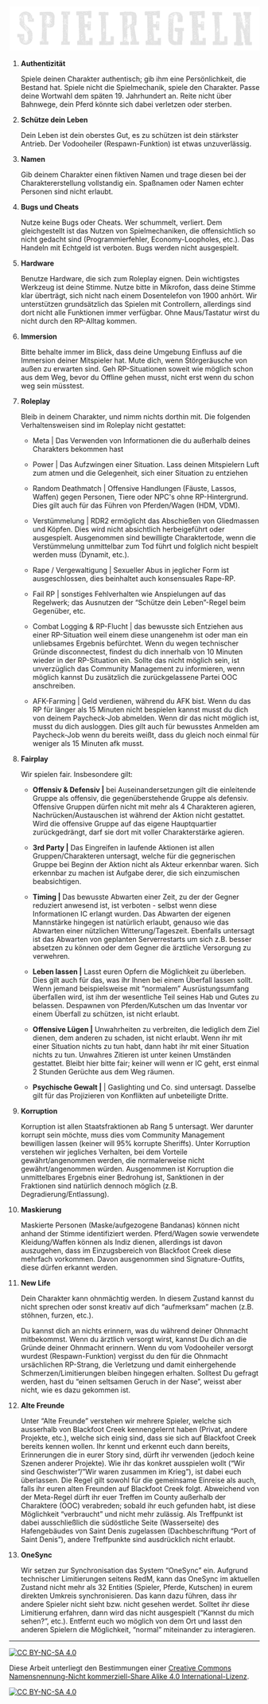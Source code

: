 ![headerimage: community-regeln](../0_assets/images/spielregeln.png?raw=true)

1. **Authentizität**

    Spiele deinen Charakter authentisch; gib ihm eine Persönlichkeit, die Bestand hat. Spiele nicht die Spielmechanik, spiele den Charakter. Passe deine Wortwahl dem späten 19. Jahrhundert an. Reite nicht über Bahnwege, dein Pferd könnte sich dabei verletzen oder sterben.

2. **Schütze dein Leben** 

    Dein Leben ist dein oberstes Gut, es zu schützen ist dein stärkster Antrieb. Der Vodooheiler (Respawn-Funktion) ist etwas unzuverlässig.

3. **Namen**

    Gib deinem Charakter einen fiktiven Namen und trage diesen bei der Charaktererstellung vollstandig ein. Spaßnamen oder Namen echter Personen sind nicht erlaubt.

4. **Bugs und Cheats**

    Nutze keine Bugs oder Cheats. Wer schummelt, verliert. Dem gleichgestellt ist das Nutzen von Spielmechaniken, die offensichtlich so nicht gedacht sind (Programmierfehler, Economy-Loopholes, etc.). Das Handeln mit Echtgeld ist verboten. Bugs werden nicht ausgespielt.

5. **Hardware**

    Benutze Hardware, die sich zum Roleplay eignen. Dein wichtigstes Werkzeug ist deine Stimme. Nutze bitte in Mikrofon, dass deine Stimme klar überträgt, sich nicht nach einem Dosentelefon von 1900 anhört. Wir unterstützen grundsätzlich das Spielen mit Controllern, allerdings sind dort nicht alle Funktionen immer verfügbar. Ohne Maus/Tastatur wirst du nicht durch den RP-Alltag kommen.

6. **Immersion**

    Bitte behalte immer im Blick, dass deine Umgebung Einfluss auf die Immersion deiner Mitspieler hat. Mute dich, wenn Störgeräusche von außen zu erwarten sind. Geh RP-Situationen soweit wie möglich schon aus dem Weg, bevor du Offline gehen musst, nicht erst wenn du schon weg sein müsstest.

7. **Roleplay**

    Bleib in deinem Charakter, und nimm nichts dorthin mit. Die folgenden Verhaltensweisen sind im Roleplay nicht gestattet:

    - Meta | Das Verwenden von Informationen die du außerhalb deines Charakters bekommen hast

    - Power | Das Aufzwingen einer Situation. Lass deinen Mitspielern Luft zum atmen und die Gelegenheit, sich einer Situation zu entziehen

    - Random Deathmatch | Offensive Handlungen (Fäuste, Lassos, Waffen) gegen Personen, Tiere oder NPC's ohne RP-Hintergrund. Dies gilt auch für das Führen von Pferden/Wagen (HDM, VDM).

    - Verstümmelung | RDR2 ermöglicht das Abschießen von Gliedmassen und Köpfen. Dies wird nicht absichtlich herbeigeführt oder ausgespielt. Ausgenommen sind bewilligte Charaktertode, wenn die Verstümmelung unmittelbar zum Tod führt und folglich nicht bespielt werden muss (Dynamit, etc.).

    - Rape / Vergewaltigung | Sexueller Abus in jeglicher Form ist ausgeschlossen, dies beinhaltet auch konsensuales Rape-RP.

    - Fail RP | sonstiges Fehlverhalten wie Anspielungen auf das Regelwerk; das Ausnutzen der “Schütze dein Leben”-Regel beim Gegenüber, etc.
 
    - Combat Logging & RP-Flucht | das bewusste sich Entziehen aus einer RP-Situation weil einem diese unangenehm ist oder man ein unliebsames Ergebnis befürchtet. Wenn du wegen technischer Gründe disconnectest, findest du dich innerhalb von 10 Minuten wieder in der RP-Situation ein. Sollte das nicht möglich sein, ist unverzüglich das Community Management zu informieren, wenn möglich kannst Du zusätzlich die zurückgelassene Partei OOC anschreiben.

    - AFK-Farming | Geld verdienen, während du AFK bist. Wenn du das RP für länger als 15 Minuten nicht bespielen kannst musst du dich von deinem Paycheck-Job abmelden. Wenn dir das nicht möglich ist, musst du dich ausloggen. Dies gilt auch für bewusstes Anmelden am Paycheck-Job wenn du bereits weißt, dass du gleich noch einmal für weniger als 15 Minuten afk musst.

8. **Fairplay**

    Wir spielen fair. Insbesondere gilt:

    * **Offensiv & Defensiv |**
    bei Auseinandersetzungen gilt die einleitende Gruppe als offensiv, die gegenüberstehende Gruppe als defensiv. Offensive Gruppen dürfen nicht mit mehr als 4 Charakteren agieren, Nachrücken/Austauschen ist während der Aktion nicht gestattet. Wird die offensive Gruppe auf das eigene Hauptquartier zurückgedrängt, darf sie dort mit voller Charakterstärke agieren.

    * **3rd Party |**
    Das Eingreifen in laufende Aktionen ist allen Gruppen/Charakteren untersagt, welche für die gegnerischen Gruppe bei Beginn der Aktion nicht als Akteur erkennbar waren. Sich erkennbar zu machen ist Aufgabe derer, die sich einzumischen beabsichtigen. 

    * **Timing |**
    Das bewusste Abwarten einer Zeit, zu der der Gegner reduziert anwesend ist, ist verboten - selbst wenn diese Informationen IC erlangt wurden. Das Abwarten der eigenen Mannstärke hingegen ist natürlich erlaubt, genauso wie das Abwarten einer nützlichen Witterung/Tageszeit. Ebenfalls untersagt ist das Abwarten von geplanten Serverrestarts um sich z.B. besser absetzen zu können oder dem Gegner die ärztliche Versorgung zu verwehren.

    * **Leben lassen |**
    Lasst euren Opfern die Möglichkeit zu überleben. Dies gilt auch für das, was ihr Ihnen bei einem Überfall lassen sollt. Wenn jemand beispielsweise mit “normalem” Ausrüstungsumfang überfallen wird, ist ihm der wesentliche Teil seines Hab und Gutes zu belassen. Despawnen von Pferden/Kutschen um das Inventar vor einem Überfall zu schützen, ist nicht erlaubt.

    * **Offensive Lügen |**
    Unwahrheiten zu verbreiten, die lediglich dem Ziel dienen, dem anderen zu schaden, ist nicht erlaubt. Wenn ihr mit einer Situation nichts zu tun habt, dann habt ihr mit einer Situation nichts zu tun. Unwahres Zitieren ist unter keinen Umständen gestattet. Bleibt hier bitte fair; keiner will wenn er IC geht, erst einmal 2 Stunden Gerüchte aus dem Weg räumen.

    * **Psychische Gewalt |** | Gaslighting und Co. sind untersagt. Dasselbe gilt für das Projizieren von Konflikten auf unbeteiligte Dritte.

9. **Korruption**

    Korruption ist allen Staatsfraktionen ab Rang 5 untersagt. Wer darunter korrupt sein möchte, muss dies vom Community Management bewilligen lassen (keiner will 95% korrupte Sheriffs). Unter Korruption verstehen wir jegliches Verhalten, bei dem Vorteile gewährt/angenommen werden, die normalerweise nicht gewährt/angenommen würden. Ausgenommen ist Korruption die unmittelbares Ergebnis einer Bedrohung ist, Sanktionen in der Fraktionen sind natürlich dennoch möglich (z.B. Degradierung/Entlassung).

10. **Maskierung**

    Maskierte Personen (Maske/aufgezogene Bandanas) können nicht anhand der Stimme identifiziert werden. Pferd/Wagen sowie verwendete Kleidung/Waffen können als Indiz dienen, allerdings ist davon auszugehen, dass im Einzugsbereich von Blackfoot Creek diese mehrfach vorkommen. Davon ausgenommen sind Signature-Outfits, diese dürfen erkannt werden. 

11. **New Life**

    Dein Charakter kann ohnmächtig werden. In diesem Zustand kannst du nicht sprechen oder sonst kreativ auf dich “aufmerksam” machen (z.B. stöhnen, furzen, etc.). 

    Du kannst dich an nichts erinnern, was du während deiner Ohnmacht mitbekommst. Wenn du ärztlich versorgt wirst, kannst Du dich an die Gründe deiner Ohnmacht erinnern. Wenn du vom Vodooheiler versorgt wurdest (Respawn-Funktion) vergisst du den für die Ohnmacht ursächlichen RP-Strang, die Verletzung und damit einhergehende Schmerzen/Limitierungen bleiben hingegen erhalten. Solltest Du gefragt werden, hast du “einen seltsamen Geruch in der Nase”, weisst aber nicht, wie es dazu gekommen ist.

12. **Alte Freunde**

    Unter “Alte Freunde” verstehen wir mehrere Spieler, welche sich ausserhalb von Blackfoot Creek kennengelernt haben (Privat, andere Projekte, etc.), welche sich einig sind, dass sie sich auf Blackfoot Creek bereits kennen wollen. Ihr kennt und erkennt euch dann bereits, Erinnerungen die in eurer Story sind, dürft ihr verwenden (jedoch keine Szenen anderer Projekte). Wie ihr das konkret ausspielen wollt (“Wir sind Geschwister”/”Wir waren zusammen im Krieg”), ist dabei euch überlassen. Die Regel gilt sowohl für die gemeinsame Einreise als auch, falls ihr euren alten Freunden auf Blackfoot Creek folgt. Abweichend von der Meta-Regel dürft ihr euer Treffen im County außerhalb der Charaktere (OOC) verabreden; sobald ihr euch gefunden habt, ist diese Möglichkeit “verbraucht” und nicht mehr zulässig. Als Treffpunkt ist dabei ausschließlich die südöstliche Seite (Wasserseite) des Hafengebäudes von Saint Denis zugelassen (Dachbeschriftung “Port of Saint Denis”), andere Treffpunkte sind ausdrücklich nicht erlaubt.

13. **OneSync** 

    Wir setzen zur Synchronisation das System “OneSync” ein. Aufgrund technischer Limitierungen seitens RedM, kann das OneSync im aktuellen Zustand nicht mehr als 32 Entities (Spieler, Pferde, Kutschen) in eurem direkten Umkreis synchronisieren. Das kann dazu führen, dass ihr andere Spieler nicht sieht bzw. nicht gesehen werdet. Solltet ihr diese Limitierung erfahren, dann wird das nicht ausgespielt (“Kannst du mich sehen?”, etc.). Entfernt euch wo möglich von dem Ort und lasst den anderen Spielern die Möglichkeit, “normal” miteinander zu interagieren.  


---
[![CC BY-NC-SA 4.0][cc-by-nc-sa-shield]][cc-by-nc-sa]

Diese Arbeit unterliegt den Bestimmungen einer
[Creative Commons Namensnennung-Nicht kommerziell-Share Alike 4.0 International-Lizenz](../LICENSE).

[![CC BY-NC-SA 4.0][cc-by-nc-sa-image]][cc-by-nc-sa]

[cc-by-nc-sa]: http://creativecommons.org/licenses/by-nc-sa/4.0/deed.de
[cc-by-nc-sa-image]: https://licensebuttons.net/l/by-nc-sa/4.0/88x31.png
[cc-by-nc-sa-shield]: https://img.shields.io/badge/License-CC%20BY--NC--SA%204.0-ff800d.svg